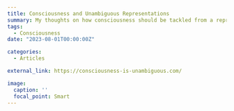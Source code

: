 ```yaml
---
title: Consciousness and Unambiguous Representations
summary: My thoughts on how consciousness should be tackled from a representationalist perspective based on ideas from phenomenal structuralism. Includes an ML-based experiment of how I think one could go about decoding conscious content from neural systems using self-attention.
tags:
  - Consciousness
date: "2023-08-01T00:00:00Z"

categories:
  - Articles

external_link: https://consciousness-is-unambiguous.com/

image:
  caption: ''
  focal_point: Smart
---
```

